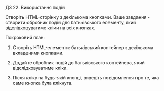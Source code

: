 ДЗ 22. Використання подій

Створіть HTML-сторінку з декількома кнопками. Ваше завдання - створити обробник подій для батьківського елементу, який відслідковуватиме кліки на всіх кнопках.

Покроковий план:

1. Створіть HTML-елементи: батьківський контейнер з декількома вкладеними кнопками.

2. Додайте обробник подій до батьківського контейнера, який відслідковуватиме кліки.

3. Після кліку на будь-якій кнопці, виведіть повідомлення про те, яка саме кнопка була клікнута.



